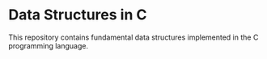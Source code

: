 # Data Structures in C

This repository contains fundamental data structures implemented in the C programming language.

